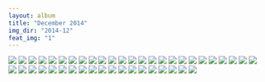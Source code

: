 ```yaml
---
layout: album
title: "December 2014"
img_dir: "2014-12"
feat_img: "1"
---
```


<img src="/resources/photos/2014-12/1.jpg">
<img class="col-2 first" src="/resources/photos/2014-12/3.jpg">
<img class="col-2 second" src="/resources/photos/2014-12/4.jpg">
<img class="col-2 first" src="/resources/photos/2014-12/5.jpg">
<img class="col-2 second" src="/resources/photos/2014-12/6.jpg">
<img src="/resources/photos/2014-12/7.jpg">
<img class="col-2 first" src="/resources/photos/2014-12/8.jpg">
<img class="col-2 second" src="/resources/photos/2014-12/9.jpg">
<img src="/resources/photos/2014-12/10.jpg">
<img src="/resources/photos/2014-12/11.jpg">
<img class="col-2 first" src="/resources/photos/2014-12/12.jpg">
<img class="col-2 second" src="/resources/photos/2014-12/13.jpg">
<img class="col-2 first" src="/resources/photos/2014-12/14.jpg">
<img class="col-2 second" src="/resources/photos/2014-12/15.jpg">
<img src="/resources/photos/2014-12/16.jpg">
<img class="col-2 first" src="/resources/photos/2014-12/18.jpg">
<img class="col-2 second" src="/resources/photos/2014-12/21.jpg">
<img class="col-2 first" src="/resources/photos/2014-12/2.jpg">
<img class="col-2 second" src="/resources/photos/2014-12/17.jpg">
<img src="/resources/photos/2014-12/20.jpg">
<img class="col-2 first" src="/resources/photos/2014-12/24.jpg">
<img class="col-2 second" src="/resources/photos/2014-12/23.jpg">
<img src="/resources/photos/2014-12/22.jpg">
<img class="col-2 first" src="/resources/photos/2014-12/27.jpg">
<img class="col-2 second" src="/resources/photos/2014-12/28.jpg">
<img class="col-2 first" src="/resources/photos/2014-12/29.jpg">
<img class="col-2 second" src="/resources/photos/2014-12/30.jpg">
<img src="/resources/photos/2014-12/36.jpg">
<img class="col-2 first" src="/resources/photos/2014-12/36.jpg">
<img class="col-2 second" src="/resources/photos/2014-12/35.jpg">
<img class="col-2 first" src="/resources/photos/2014-12/34.jpg">
<img class="col-2 second" src="/resources/photos/2014-12/33.jpg">
<img class="col-2 first" src="/resources/photos/2014-12/32.jpg">
<img class="col-2 second" src="/resources/photos/2014-12/38.jpg">
<img class="col-2 first" src="/resources/photos/2014-12/40.jpg">
<img class="col-2 second" src="/resources/photos/2014-12/37.jpg">
<img src="/resources/photos/2014-12/39.jpg">
<img class="col-2 first" src="/resources/photos/2014-12/41.jpg">
<img class="col-2 second" src="/resources/photos/2014-12/42.jpg">
<img src="/resources/photos/2014-12/43.jpg">
<img src="/resources/photos/2014-12/44.jpg">
<img src="/resources/photos/2014-12/46.jpg">
<img class="col-2 first" src="/resources/photos/2014-12/45.jpg">
<img class="col-2 second" src="/resources/photos/2014-12/47.jpg">
